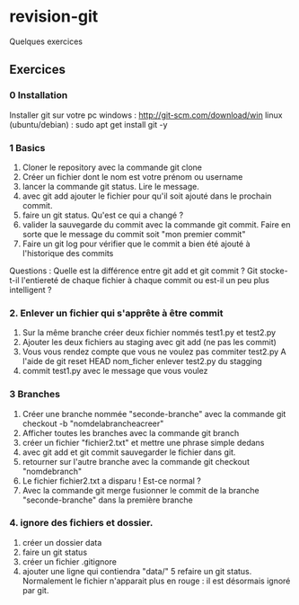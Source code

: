 # revision-git

Quelques exercices 


## Exercices

### 0 Installation

Installer git sur votre pc 
windows : http://git-scm.com/download/win
linux (ubuntu/debian) : sudo apt get install git -y

### 1 Basics

1. Cloner le repository avec la commande git clone
2. Créer un fichier dont le nom est votre prénom ou username
3. lancer la commande git status. Lire le message.
4. avec git add ajouter le fichier pour qu'il soit ajouté dans le prochain commit.
5. faire un git status. Qu'est ce qui a changé ? 
6. valider la sauvegarde du commit avec la commande git commit. Faire en sorte que le message du commit soit   "mon premier commit"
7. Faire un git log pour vérifier que le commit a bien été ajouté à l'historique des commits

Questions : 
Quelle est la différence entre git add et git commit ? 
Git stocke-t-il l'entiereté de chaque fichier à chaque commit ou est-il un peu plus intelligent ? 

### 2. Enlever un fichier qui s'apprête à être commit

1. Sur la même branche créer deux fichier nommés test1.py et test2.py
2. Ajouter les deux fichiers au staging avec git add (ne pas les commit)
3. Vous vous rendez compte que vous ne voulez pas commiter test2.py 
   A l'aide de git reset HEAD nom_ficher enlever test2.py du stagging
4. commit test1.py avec le message que vous voulez

### 3 Branches

1. Créer une branche nommée "seconde-branche" avec la commande git checkout -b "nomdelabrancheacreer"
2. Afficher toutes les branches avec la commande git branch
3. créer un fichier "fichier2.txt" et mettre une phrase simple dedans
4. avec git add et git commit sauvegarder le fichier dans git.
5. retourner sur l'autre branche avec la commande git checkout "nomdebranch"
6. Le fichier fichier2.txt a disparu ! Est-ce normal ?
7. Avec la commande git merge fusionner le commit de la branche "seconde-branche" dans la première branche


### 4. ignore des fichiers et dossier.

1. créer un dossier data
2. faire un git status
3. créer un fichier .gitignore 
4. ajouter une ligne qui contiendra "data/"
5 refaire un git status. Normalement le fichier n'apparait plus en rouge : il est désormais ignoré par git.
